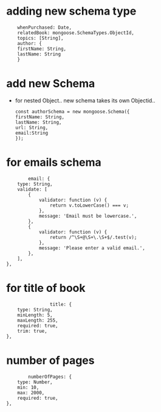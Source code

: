 # adding new schema type

        whenPurchased: Date,
        relatedBook: mongoose.SchemaTypes.ObjectId,
        topics: [String],
        author: {
        firstName: String,
        lastName: String
        }

# add new Schema

-   for nested Object.. new schema takes its own Objectid..

        const authorSchema = new mongoose.Schema({
        firstName: String,
        lastName: String,
        url: String,
        email:String
        });

# for emails schema

        	email: {
    	type: String,
    	validate: [
    		{
    			validator: function (v) {
    				return v.toLowerCase() === v;
    			},
    			message: 'Email must be lowercase.',
    		},
    		{
    			validator: function (v) {
    				return /^\S+@\S+\.\S+$/.test(v);
    			},
    			message: 'Please enter a valid email.',
    		},
    	],
    },

# for title of book

                	title: {
    	type: String,
    	minLength: 5,
    	maxLength: 255,
    	required: true,
    	trim: true,
    },

# number of pages

        	numberOfPages: {
    	type: Number,
    	min: 10,
    	max: 2000,
    	required: true,
    },
